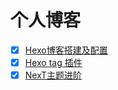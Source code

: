 # 个人博客

- [x] [Hexo博客搭建及配置][hexo]
- [x] [Hexo tag 插件][tags]
- [x] [NexT主题进阶][NexT]

[hexo]: https://wilenwu.github.io/posts/hexo/Hexo-setup&configuration.html
[tags]: https://wilenwu.github.io/posts/hexo/Hexo-tag-plugins.html
[NexT]: https://wilenwu.github.io/posts/hexo/theme-NexT-advanced.html
